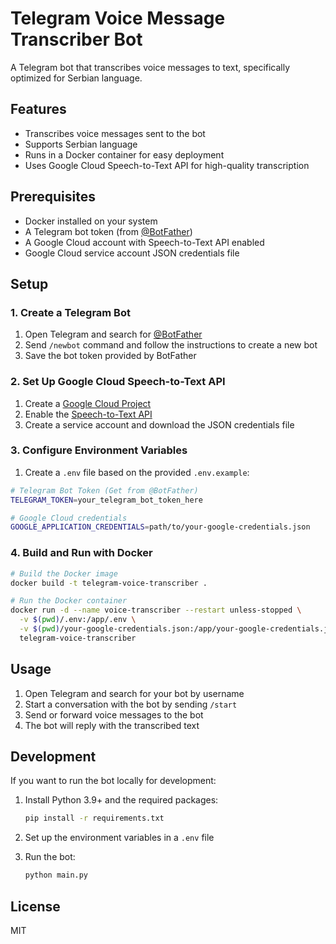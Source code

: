 # Telegram Voice Message Transcriber Bot

A Telegram bot that transcribes voice messages to text, specifically optimized for Serbian language.

## Features

- Transcribes voice messages sent to the bot
- Supports Serbian language
- Runs in a Docker container for easy deployment
- Uses Google Cloud Speech-to-Text API for high-quality transcription

## Prerequisites

- Docker installed on your system
- A Telegram bot token (from [@BotFather](https://t.me/BotFather))
- A Google Cloud account with Speech-to-Text API enabled
- Google Cloud service account JSON credentials file

## Setup

### 1. Create a Telegram Bot

1. Open Telegram and search for [@BotFather](https://t.me/BotFather)
2. Send `/newbot` command and follow the instructions to create a new bot
3. Save the bot token provided by BotFather

### 2. Set Up Google Cloud Speech-to-Text API

1. Create a [Google Cloud Project](https://console.cloud.google.com/)
2. Enable the [Speech-to-Text API](https://console.cloud.google.com/apis/library/speech.googleapis.com)
3. Create a service account and download the JSON credentials file

### 3. Configure Environment Variables

1. Create a `.env` file based on the provided `.env.example`:

```bash
# Telegram Bot Token (Get from @BotFather)
TELEGRAM_TOKEN=your_telegram_bot_token_here

# Google Cloud credentials 
GOOGLE_APPLICATION_CREDENTIALS=path/to/your-google-credentials.json
```

### 4. Build and Run with Docker

```bash
# Build the Docker image
docker build -t telegram-voice-transcriber .

# Run the Docker container
docker run -d --name voice-transcriber --restart unless-stopped \
  -v $(pwd)/.env:/app/.env \
  -v $(pwd)/your-google-credentials.json:/app/your-google-credentials.json \
  telegram-voice-transcriber
```

## Usage

1. Open Telegram and search for your bot by username
2. Start a conversation with the bot by sending `/start`
3. Send or forward voice messages to the bot
4. The bot will reply with the transcribed text

## Development

If you want to run the bot locally for development:

1. Install Python 3.9+ and the required packages:
   ```bash
   pip install -r requirements.txt
   ```

2. Set up the environment variables in a `.env` file

3. Run the bot:
   ```bash
   python main.py
   ```

## License

MIT